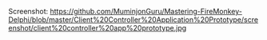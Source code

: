 
Screenshot: https://github.com/MuminjonGuru/Mastering-FireMonkey-Delphi/blob/master/Client%20Controller%20Application%20Prototype/screenshot/client%20controller%20app%20prototype.jpg
